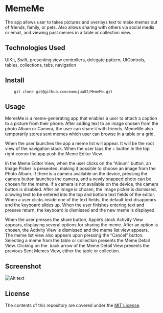 # MemeMe
The app allows user to takes pictures and overlays text to make memes out of friends, family, or pets. Also allows sharing with others via social media or email, and viewing past memes in a table or collection view.

## Technologies Used
UIKit, Swift, presenting view controllers, delegate pattern, UIControls, tables, collections, tabs, navigation

## Install
```
    git clone git@github.com:manujua82/MemeMe.git
```

## Usage 

MemeMe is a meme-generating app that enables a user to attach a caption to a picture from their phone. After adding text to an image chosen from the photo Album or Camera, the user can share it with friends. MemeMe also temporarily stores sent memes which user can browse in a table or a grid.

When the user launches the app a meme list will appear. It will be the root view of the navigation stack. When the user taps the + button in the top right corner the app push the Meme Editor View.

In the Meme Editor View, when the user clicks on the “Album” button, an Image Picker is presented, making it possible to choose an image from the Photo Album. If there is a camera available on the device, pressing the camera button launches the camera, and a newly snapped photo can be chosen for the meme. If a camera is not available on the device, the camera button is disabled.
After an image is chosen, the image picker is dismissed, allowing text to be entered into the top and bottom text fields of the editor. When a user clicks inside one of the text fields, the default text disappears and the keyboard slides up. When the user finishes entering text and presses return, the keyboard is dismissed and the new meme is displayed.

When the user presses the share button, Apple’s stock Activity View appears, displaying several options for sharing the meme. After an option is chosen, the Activity View is dismissed and the meme list view appears. The meme list view  also appears upon pressing the “Cancel” button.
Selecting a meme from the table or collection presents the Meme Detail View. Clicking on the  back arrow of the Meme Detail View presents the previous Sent Memes View, either the table or collection.  



## Screenshot 
![Alt text](/ScreenShot/screenshot.png?raw=true "") 

## License
The contents of this repository are covered under the [MIT License](LICENSE).
